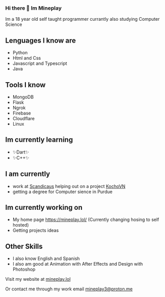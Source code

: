 ### Hi there 👋 Im Mineplay
Im a 18 year old self taught programmer currantly also studying Computer Science

## Lenguages I know are 
- Python
- Html and Css
- Javascript and Typescript
- Java

## Tools I know
- MongoDB
- Flask
- Ngrok
- Firebase
- Cloudflare
- Linux

## Im currently learning
- ✨Dart✨
- ✨C++✨

## I am currently 
- work at [Scandicaus](https://scandiac.us/) helping out on a project [KochoVN](https://www.kocho.io/)
- getting a degree for Computer sience in Purdue

## Im currently working on
- My home page https://mineplay.lol/ (Currently changing hosing to self hosted)
- Getting projects ideas

## Other Skills
- I also know English and Spanish
- I also am good at Animation with After Effects and Design with Photoshop



Visit my website at [mineplay.lol](https://mineplay.lol/)    

Or contact me through my work email [mineplay3@proton.me](mailto:mineplay3@proton.me)
